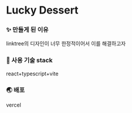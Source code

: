 <h1>Lucky Dessert</h1>

<h3>✨ 만들게 된 이유</h3>

<p>linktree의 디자인이 너무 한정적이어서 이를 해결하고자</p>

<h3>🧰 사용 기술 stack</h3>

<p>
  react+typescript+vite
</p>

<h3>🌏 배포</h3>

<p>vercel</p>
